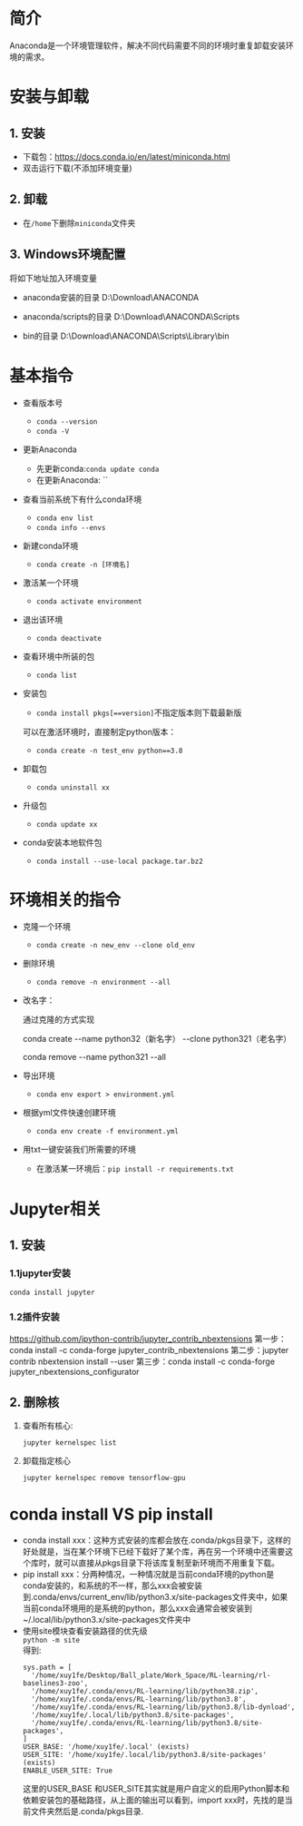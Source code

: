 # 简介

Anaconda是一个环境管理软件，解决不同代码需要不同的环境时重复卸载安装环境的需求。

# 安装与卸载

## 1. 安装

- 下载包：https://docs.conda.io/en/latest/miniconda.html
- 双击运行下载(不添加环境变量)

## 2. 卸载

- 在`/home`下删除`miniconda`文件夹

## 3. Windows环境配置

将如下地址加入环境变量

- anaconda安装的目录 D:\Download\ANACONDA

- anaconda/scripts的目录 D:\Download\ANACONDA\Scripts

- bin的目录 D:\Download\ANACONDA\Scripts\Library\bin

# 基本指令

- 查看版本号
  - `conda --version`
  - `conda -V`
  
- 更新Anaconda

  - 先更新conda:`conda update conda`
  - 在更新Anaconda: ``

- 查看当前系统下有什么conda环境
  - `conda env list`
  - `conda info --envs`
  
- 新建conda环境
  - `conda create -n [环境名]`
  
- 激活某一个环境
  - `conda activate environment`
  
- 退出该环境
  - `conda deactivate`
  
- 查看环境中所装的包
  - `conda list`

- 安装包

  - `conda install pkgs[==version]`不指定版本则下载最新版

  可以在激活环境时，直接制定python版本：

  - `conda create -n test_env python==3.8`

- 卸载包

  - `conda uninstall xx`

- 升级包

  - `conda update xx`

- conda安装本地软件包

  - `conda install --use-local package.tar.bz2`

# 环境相关的指令

- 克隆一个环境

  - `conda create -n new_env --clone old_env`
  
- 删除环境

  - `conda remove -n environment --all`
  
- 改名字：

  通过克隆的方式实现

  conda create --name python32（新名字） --clone python321（老名字）

  conda remove --name python321 --all

- 导出环境

  - `conda env export > environment.yml`
  
- 根据yml文件快速创建环境

  - `conda env create -f environment.yml`

- 用txt一键安装我们所需要的环境
  - 在激活某一环境后：`pip install -r requirements.txt`

# Jupyter相关

## 1. 安装

### 1.1jupyter安装

`conda install jupyter`

### 1.2插件安装

https://github.com/ipython-contrib/jupyter_contrib_nbextensions
第一步：conda install -c conda-forge jupyter_contrib_nbextensions
第二步：jupyter contrib nbextension install --user
第三步：conda install -c conda-forge jupyter_nbextensions_configurator

## 2. 删除核

1. 查看所有核心:

   ```
   jupyter kernelspec list
   ```

2. 卸载指定核心

   ```
   jupyter kernelspec remove tensorflow-gpu
   ```

# conda install VS pip install
- conda install xxx：这种方式安装的库都会放在.conda/pkgs目录下，这样的好处就是，当在某个环境下已经下载好了某个库，再在另一个环境中还需要这个库时，就可以直接从pkgs目录下将该库复制至新环境而不用重复下载。
- pip install xxx：分两种情况，一种情况就是当前conda环境的python是conda安装的，和系统的不一样，那么xxx会被安装到.conda/envs/current_env/lib/python3.x/site-packages文件夹中，如果当前conda环境用的是系统的python，那么xxx会通常会被安装到~/.local/lib/python3.x/site-packages文件夹中
- 使用site模块查看安装路径的优先级  
  `python -m site`  
  得到:  
  ```
  sys.path = [
    '/home/xuy1fe/Desktop/Ball_plate/Work_Space/RL-learning/rl-baselines3-zoo',
    '/home/xuy1fe/.conda/envs/RL-learning/lib/python38.zip',
    '/home/xuy1fe/.conda/envs/RL-learning/lib/python3.8',
    '/home/xuy1fe/.conda/envs/RL-learning/lib/python3.8/lib-dynload',
    '/home/xuy1fe/.local/lib/python3.8/site-packages',
    '/home/xuy1fe/.conda/envs/RL-learning/lib/python3.8/site-packages',
  ]
  USER_BASE: '/home/xuy1fe/.local' (exists)
  USER_SITE: '/home/xuy1fe/.local/lib/python3.8/site-packages' (exists)
  ENABLE_USER_SITE: True
  
  ```
  这里的USER_BASE 和USER_SITE其实就是用户自定义的启用Python脚本和依赖安装包的基础路径，从上面的输出可以看到，import xxx时，先找的是当前文件夹然后是.conda/pkgs目录.
